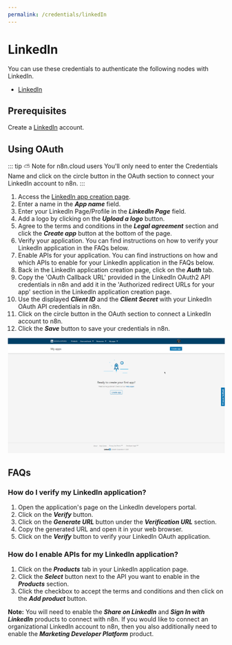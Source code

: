 ```yaml
---
permalink: /credentials/linkedIn
---
```


# LinkedIn

You can use these credentials to authenticate the following nodes with LinkedIn.
- [LinkedIn](../../nodes-library/nodes/linkedIn/README.md)

## Prerequisites

Create a [LinkedIn](https://www.linkedin.com/) account.

## Using OAuth

::: tip ⛅️ Note for n8n.cloud users
You'll only need to enter the Credentials Name and click on the circle button in the OAuth section to connect your LinkedIn account to n8n.
:::

1. Access the [LinkedIn app creation page](https://www.linkedin.com/developers/apps/new).
2. Enter a name in the ***App name*** field.
3. Enter your LinkedIn Page/Profile in the ***LinkedIn Page*** field.
4. Add a logo by clicking on the ***Upload a logo*** button.
5. Agree to the terms and conditions in the ***Legal agreement*** section and click the ***Create app*** button at the bottom of the page.
6. Verify your application. You can find instructions on how to verify your LinkedIn application in the FAQs below.
7. Enable APIs for your application. You can find instructions on how and which APIs to enable for your LinkedIn application in the FAQs below.
8. Back in the LinkedIn application creation page, click on the ***Auth*** tab.
9. Copy the 'OAuth Callback URL' provided in the LinkedIn OAuth2 API credentials in n8n and add it in the 'Authorized redirect URLs for your app' section in the LinkedIn application creation page.
10. Use the displayed ***Client ID*** and the ***Client Secret*** with your LinkedIn OAuth API credentials in n8n.
11. Click on the circle button in the OAuth section to connect a LinkedIn account to n8n.
12. Click the ***Save*** button to save your credentials in n8n.

![Getting LinkedIn credentials](./using-oauth.gif)

## FAQs

### How do I verify my LinkedIn application?

1. Open the application's page on the LinkedIn developers portal.
2. Click on the ***Verify*** button.
3. Click on the ***Generate URL*** button under the ***Verification URL*** section.
4. Copy the generated URL and open it in your web browser.
5. Click on the ***Verify*** button to verify your LinkedIn OAuth application.

### How do I enable APIs for my LinkedIn application?

1. Click on the ***Products*** tab in your LinkedIn application page.
2. Click the ***Select*** button next to the API you want to enable in the ***Products*** section.
3. Click the checkbox to accept the terms and conditions and then click on the ***Add product*** button.

**Note:** You will need to enable the ***Share on LinkedIn*** and ***Sign In with LinkedIn*** products to connect with n8n. If you would like to connect an organizational LinkedIn account to n8n, then you also additionally need to enable the ***Marketing Developer Platform*** product.